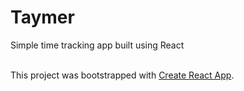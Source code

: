 # Taymer
Simple time tracking app built using React<br><br>

This project was bootstrapped with [Create React App](https://github.com/facebook/create-react-app).
